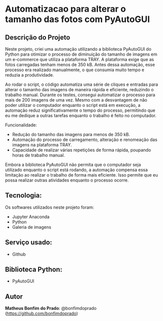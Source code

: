 # Automatizacao para alterar o tamanho das fotos com PyAutoGUI

## Descrição do Projeto </h1>
Neste projeto, criei uma automação utilizando a biblioteca PyAutoGUI do Python para otimizar o processo de diminuição do tamanho de imagens em um e-commerce que utiliza a plataforma TRAY. A plataforma exige que as fotos carregadas tenham menos de 350 kB. Antes dessa automação, esse processo era realizado manualmente, o que consumia muito tempo e reduzia a produtividade.

Ao rodar o script, o código automatiza uma série de cliques e entradas para alterar o tamanho das imagens de maneira rápida e eficiente, reduzindo o trabalho manual. Durante os testes, consegui automatizar o processo para mais de 200 imagens de uma vez. Mesmo com a desvantagem de não poder utilizar o computador enquanto o script está em execução, a automação reduz significativamente o tempo do processo, permitindo que eu me dedique a outras tarefas enquanto o trabalho é feito no computador.

Funcionalidade:
* Redução do tamanho das imagens para menos de 350 kB.
* Automação do processo de carregamento, alteração e renomeação das imagens na plataforma TRAY.
* Capacidade de realizar várias repetições de forma rápida, poupando horas de trabalho manual.

Embora a biblioteca PyAutoGUI não permita que o computador seja utilizado enquanto o script está rodando, a automação compensa essa limitação ao realizar o trabalho de forma mais eficiente. Isso permite que eu possa realizar outras atividades enquanto o processo ocorre.

## Tecnologia:
Os softwares utilizados neste projeto foram:

* Jupyter Anaconda
* Python
* Galeria de imagens


## Serviço usado:
* Github


## Biblioteca Python:
* PyAutoGUI


## Autor
**Matheus Bonfim do Prado**: @bonfimdoprado (https://github.com/bonfimdoprado)
